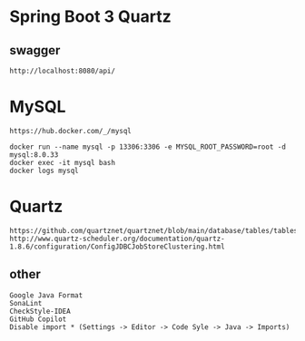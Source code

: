 # Spring Boot 3 Quartz

## swagger

    http://localhost:8080/api/

# MySQL

    https://hub.docker.com/_/mysql

    docker run --name mysql -p 13306:3306 -e MYSQL_ROOT_PASSWORD=root -d mysql:8.0.33
    docker exec -it mysql bash
    docker logs mysql

# Quartz

    https://github.com/quartznet/quartznet/blob/main/database/tables/tables_mysql_innodb.sql
    http://www.quartz-scheduler.org/documentation/quartz-1.8.6/configuration/ConfigJDBCJobStoreClustering.html

## other

    Google Java Format
    SonaLint
    CheckStyle-IDEA
    GitHub Copilot
    Disable import * (Settings -> Editor -> Code Syle -> Java -> Imports)
